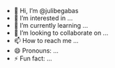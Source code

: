- 👋 Hi, I’m @julibegabas
- 👀 I’m interested in ...
- 🌱 I’m currently learning ...
- 💞️ I’m looking to collaborate on ...
- 📫 How to reach me ...
- 😄 Pronouns: ...
- ⚡ Fun fact: ...

<!---
julibegabas/julibegabas is a ✨ special ✨ repository because its `README.md` (this file) appears on your GitHub profile.
You can click the Preview link to take a look at your changes.
--->
